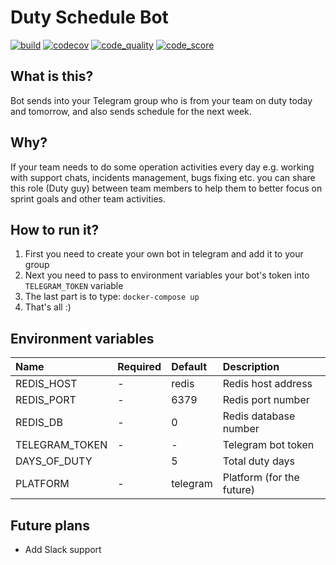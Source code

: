 # Duty Schedule Bot

[![build](https://github.com/isayakhov/duty-schedule-bot/workflows/Linters%20And%20Tests/badge.svg)](https://github.com/isayakhov/duty-schedule-bot/blob/main/.github/workflows/lint-and-tests.yml)
[![codecov](https://codecov.io/gh/isayakhov/duty-schedule-bot/branch/main/graph/badge.svg?token=7DVLEWCKQR)](https://codecov.io/gh/isayakhov/duty-schedule-bot)
[![code_quality](https://www.code-inspector.com/project/18495/status/svg)](https://frontend.code-inspector.com/public/project/18495/duty-schedule-bot/dashboard)
[![code_score](https://www.code-inspector.com/project/18495/score/svg)](https://frontend.code-inspector.com/public/project/18495/duty-schedule-bot/dashboard)

## What is this?

Bot sends into your Telegram group who is from your team on duty today and tomorrow, and also sends schedule for the next week.

## Why?

If your team needs to do some operation activities every day e.g. working with support chats, incidents management, bugs fixing etc.
you can share this role (Duty guy) between team members to help them to better focus on sprint goals and other team activities.

## How to run it?

1. First you need to create your own bot in telegram and add it to your group
2. Next you need to pass to environment variables your bot's token into `TELEGRAM_TOKEN` variable
3. The last part is to type: `docker-compose up`
4. That's all :)

## Environment variables

|Name     | Required | Default | Description|
|:--------|:-------- |:------- |:-----------|
| REDIS_HOST        | - | redis    | Redis host address        |
| REDIS_PORT        | - | 6379     | Redis port number         |
| REDIS_DB          | - | 0        | Redis database number     |
| TELEGRAM_TOKEN    | - | -        | Telegram bot token        |
| DAYS_OF_DUTY      |   | 5        | Total duty days           |
| PLATFORM          | - | telegram | Platform (for the future) |

## Future plans

* Add Slack support

